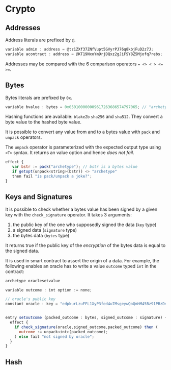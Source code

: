 # Crypto

## Addresses

Address literals are prefixed by `@`.

```javascript
variable admin : address = @tz1ZXf37ZNfVupt5GVyrPJ76q8kbjFuD2z7J;
variable acontract : address = @KT19NxoYm9rjDQxz2gJiFSY8Z5Mjofq7rebs;
```

Addresses may be compared with the 6 comparison operators `= <> < > <= >=`.

## Bytes

Bytes literals are prefixed by `0x`.

```javascript
variable bvalue : bytes = 0x050100000009617263686574797065; // "archetype" in bytes
```

Hashing functions are available: `blake2b` `sha256` and `sha512`. They convert a byte value to the hashed byte value.

It is possible to convert any value from and to a bytes value with `pack` and `unpack` operators.

The `unpack` operator is parameterized with the expected output type using `<T>` syntax. It returns an value option and hence _does not fail_. 

```javascript
effect {
   var bstr := pack("archetype"); // bstr is a bytes value
   if getopt(unpack<string>(bstr)) <> "archetype"
   then fail "is pack/unpack a joke?";
}
```

## Keys and Signatures

It is possible to check whether a bytes value has been signed by a given key with the `check_signature` operator. It takes 3 arguments:

1. the public key of the one who supposedly signed the data \(`key` type\)
2. a signed data \(`signature` type\)
3. the bytes data \(`bytes` type\)

It returns true if the public key of the _encryption_ of the bytes data is equal to the signed data.

It is used in smart contract to assert the origin of a data. For example, the following enables an oracle has to write a value `outcome` typed `int` in the contract:

```javascript
archetype oraclesetvalue

variable outcome : int option := none;

// oracle's public key
constant oracle : key = "edpkurLzuFFL1XyP3fed4u7MsgeywQoQmHM45Bz91PBzDvUjQ9bvdn";


entry setoutcome (packed_outcome : bytes, signed_outcome : signature) {
  effect {
    if check_signature(oracle,signed_outcome,packed_outcome) then (
      outcome := unpack<int>(packed_outcome);
    ) else fail "not signed by oracle";
  }
}
```



## Hash

